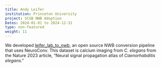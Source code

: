 ```yaml
---
title: Andy Leifer
institution: Princeton University
project: SCGB NWB Adoption
Dates: 2024-01-01 to 2024-12-31
type: non-featured
weight: 11
---
```

We developed [leifer_lab_to_nwb](https://github.com/catalystneuro/leifer_lab_to_nwb), an open source NWB conversion pipeline that uses NeuroConv. This dataset is calcium imaging from *C. elegans* from the Nature 2023 article, 
“Neural signal propagation atlas of *Caenorhabditis elegans*.”